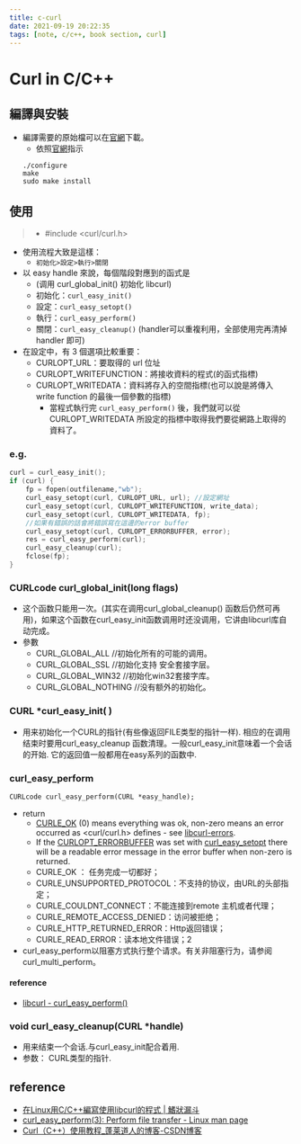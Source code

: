 ```yaml
---
title: c-curl
date: 2021-09-19 20:22:35
tags: [note, c/c++, book section, curl]
---
```


# Curl in C/C++

## 編譯與安裝
- 編譯需要的原始檔可以在[官網](https://curl.haxx.se/download.html)下載。
    - 依照[官網](https://curl.haxx.se/docs/install.html)指示
    ```clike
    ./configure
    make
    sudo make install
    ```

## 使用
> - #include <curl/curl.h>
- 使用流程大致是這樣：  
    - `初始化>設定>執行>關閉  `
- 以 easy handle 來說，每個階段對應到的函式是  
    - (调用 curl_global_init() 初始化 libcurl)
    * 初始化：`curl_easy_init()`  
    * 設定：`curl_easy_setopt()`  
    * 執行：`curl_easy_perform()`  
    * 關閉：`curl_easy_cleanup()` (handler可以重複利用，全部使用完再清掉 handler 即可)
- 在設定中，有 3 個選項比較重要：  
    * CURLOPT_URL：要取得的 url 位址  
    * CURLOPT_WRITEFUNCTION：將接收資料的程式(的函式指標)  
    * CURLOPT_WRITEDATA：資料將存入的空間指標(也可以說是將傳入 write function 的最後一個參數的指標)
        * 當程式執行完 `curl_easy_perform()` 後，我們就可以從 CURLOPT_WRITEDATA 所設定的指標中取得我們要從網路上取得的資料了。

### e.g.
```c
curl = curl_easy_init();
if (curl) {
    fp = fopen(outfilename,"wb");
    curl_easy_setopt(curl, CURLOPT_URL, url); //設定網址
    curl_easy_setopt(curl, CURLOPT_WRITEFUNCTION, write_data);
    curl_easy_setopt(curl, CURLOPT_WRITEDATA, fp);
    //如果有錯誤的話會將錯誤寫在這邊的error buffer
    curl_easy_setopt(curl, CURLOPT_ERRORBUFFER, error);
    res = curl_easy_perform(curl);
    curl_easy_cleanup(curl);
    fclose(fp);
}
```

### CURLcode curl_global_init(long flags)
- 这个函数只能用一次。(其实在调用curl_global_cleanup() 函数后仍然可再用)，如果这个函数在curl_easy_init函数调用时还没调用，它讲由libcurl库自动完成。
- 參數
    *  CURL_GLOBAL_ALL                  //初始化所有的可能的调用。
    *  CURL_GLOBAL_SSL                 //初始化支持 安全套接字层。
    *  CURL_GLOBAL_WIN32             //初始化win32套接字库。
    *  CURL_GLOBAL_NOTHING       //没有额外的初始化。

### CURL *curl_easy_init( )
- 用来初始化一个CURL的指针(有些像返回FILE类型的指针一样). 相应的在调用结束时要用curl_easy_cleanup 函数清理。一般curl_easy_init意味着一个会话的开始. 它的返回值一般都用在easy系列的函数中.


### curl_easy_perform
`CURLcode curl_easy_perform(CURL *easy_handle);`
- return
    - [CURLE_OK](https://curl.se/libcurl/c/libcurl-errors.html#CURLEOK) (0) means everything was ok, non-zero means an error occurred as <curl/curl.h> defines - see [libcurl-errors](https://curl.se/libcurl/c/libcurl-errors.html).
    - If the [CURLOPT_ERRORBUFFER](https://curl.se/libcurl/c/CURLOPT_ERRORBUFFER.html) was set with [curl\_easy\_setopt](https://curl.se/libcurl/c/curl_easy_setopt.html) there will be a readable error message in the error buffer when non-zero is returned.
    - CURLE_OK ： 任务完成一切都好；
    * CURLE_UNSUPPORTED_PROTOCOL：不支持的协议，由URL的头部指定；
    * CURLE_COULDNT_CONNECT：不能连接到remote 主机或者代理；
    * CURLE_REMOTE_ACCESS_DENIED：访问被拒绝；
    * CURLE_HTTP_RETURNED_ERROR：Http返回错误；
    * CURLE_READ_ERROR：读本地文件错误；2
- curl_easy_perform以阻塞方式执行整个请求。有关非阻塞行为，请参阅curl_multi_perform。
#### reference
- [libcurl - curl_easy_perform()](https://curl.se/libcurl/c/curl_easy_perform.html)

### void curl_easy_cleanup(CURL *handle)
- 用来结束一个会话.与curl_easy_init配合着用. 
- 参数： CURL类型的指针.

## reference
- [在Linux用C/C++編寫使用libcurl的程式 | 鰭狀漏斗](https://vrabe.tw/blog/using-libcurl-in-c-or-cpp-in-linux/)
- [curl_easy_perform(3): Perform file transfer - Linux man page](https://linux.die.net/man/3/curl_easy_perform)
- [Curl（C++）使用教程_蓬莱道人的博客-CSDN博客](https://blog.csdn.net/MOU_IT/article/details/96457666)